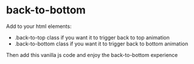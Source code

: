 # back-to-bottom

Add to your html elements:
- .back-to-top class if you want it to trigger back to top animation
- .back-to-bottom class if you want it to trigger back to bottom animation

Then add this vanilla js code and enjoy the back-to-bottom experience